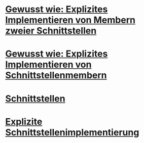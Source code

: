 # [Gewusst wie: Explizites Implementieren von Membern zweier Schnittstellen](how-to-explicitly-implement-members-of-two-interfaces.md)
# [Gewusst wie: Explizites Implementieren von Schnittstellenmembern](how-to-explicitly-implement-interface-members.md)
# [Schnittstellen](index.md)
# [Explizite Schnittstellenimplementierung](explicit-interface-implementation.md)
